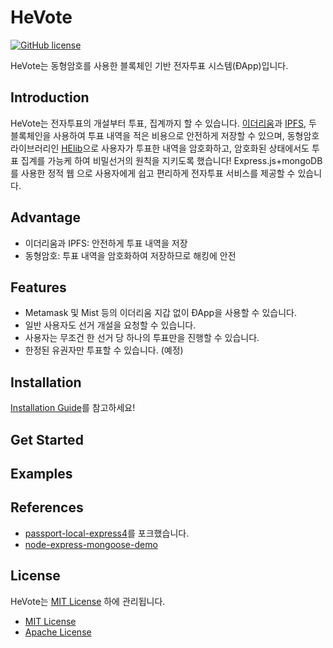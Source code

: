 # HeVote
[![GitHub license](https://img.shields.io/github/license/Naereen/StrapDown.js.svg)](https://github.com/HanBae/HeVote/blob/master/LICENSE)

HeVote는 동형암호를 사용한 블록체인 기반 전자투표 시스템(ÐApp)입니다.

## Introduction
HeVote는 전자투표의 개설부터 투표, 집계까지 할 수 있습니다.
[이더리움](https://www.ethereum.org/)과 [IPFS](https://ipfs.io/), 두 블록체인을 사용하여 투표 내역을 적은 비용으로 안전하게 저장할 수 있으며,
동형암호 라이브러리인 [HElib](https://github.com/shaih/HElib)으로 사용자가 투표한 내역을 암호화하고,
암호화된 상태에서도 투표 집계를 가능케 하여 비밀선거의 원칙을 지키도록 했습니다!
Express.js+mongoDB를 사용한 정적 웹 으로 사용자에게 쉽고 편리하게 전자투표 서비스를 제공할 수 있습니다.

## Advantage
- 이더리움과 IPFS: 안전하게 투표 내역을 저장
- 동형암호: 투표 내역을 암호화하여 저장하므로 해킹에 안전

## Features
- Metamask 및 Mist 등의 이더리움 지갑 없이 ÐApp을 사용할 수 있습니다.
- 일반 사용자도 선거 개설을 요청할 수 있습니다.
- 사용자는 무조건 한 선거 당 하나의 투표만을 진행할 수 있습니다.
- 한정된 유권자만 투표할 수 있습니다. (예정) 

## Installation
[Installation Guide](https://github.com/HanBae/HeVote/blob/master/docs/INSTALLATION_GUIDE.md)를 참고하세요!

## Get Started

## Examples

## References
- [passport-local-express4](https://github.com/mjhea0/passport-local-express4)를 포크했습니다.
- [node-express-mongoose-demo](https://github.com/madhums/node-express-mongoose-demo)

## License
HeVote는 [MIT License](https://github.com/HanBae/HeVote/blob/master/LICENSE) 하에 관리됩니다.
- [MIT License](https://github.com/HanBae/HeVote/blob/master/LICENSE)
- [Apache License](http://www.apache.org/licenses/LICENSE-2.0)
